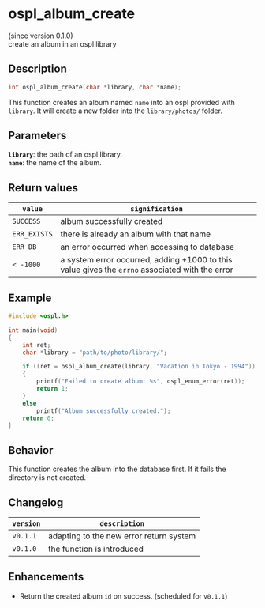 # ospl_album_create
(since version 0.1.0)  
create an album in an ospl library



## Description

```c
int ospl_album_create(char *library, char *name);
```
This function creates an album named ``name`` into an ospl provided with ``library``. It will create a new folder into the ``library/photos/`` folder.


## Parameters

**`library`**: the path of an ospl library.  
**`name`**: the name of the album.


## Return values

| `value`      |  `signification`                                                                                |
| ------------ | ----------------------------------------------------------------------------------------------- |
| `SUCCESS`    | album successfully created                                                                      |
| `ERR_EXISTS` | there is already an album with that name                                                        |
| `ERR_DB`     | an error occurred when accessing to database                                                    |
| `< -1000`    | a system error occurred, adding +1000 to this value gives the `errno` associated with the error |


## Example

```c
#include <ospl.h>

int main(void)
{
	int ret;
	char *library = "path/to/photo/library/";

	if ((ret = ospl_album_create(library, "Vacation in Tokyo - 1994")) < 0)
	{
		printf("Failed to create album: %s", ospl_enum_error(ret));
		return 1;
	}
	else
		printf("Album successfully created.");
	return 0;
}
```


## Behavior

This function creates the album into the database first. If it fails the directory is not created. 


## Changelog

| `version` | `description`                           |
| --------- | --------------------------------------- |
| `v0.1.1`  | adapting to the new error return system |
| `v0.1.0`  | the function is introduced              |


## Enhancements

- Return the created album `id` on success. (scheduled for `v0.1.1`)
